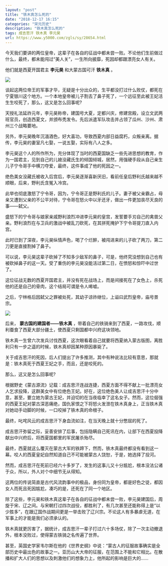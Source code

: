 ```yaml
---
layout: "post"
title: "铁木真怎么死的"
date: "2018-12-17 16:15"
categories: "宋元历史"
description: "铁木真怎么死的"
tags: 成吉思汗 铁木真 李元昊
url: https://www.y5000.com/zgls/sy/28654.html
---
```






今天我们要讲的两位皇帝，这辈子在各自的征战中都未尝一败。不论他们生前做过什么，最终，都未能闯过“美人关”，一生所向披靡，死因却都跟漂亮女人有关。

他们就是西夏开国君主 **李元昊** 和大蒙古国可汗 **铁木真** 。

![](https://img.y5000.com/uploads/allimg/180223/13-1P223104521610.jpg)

谈起这两位帝王的军事才华，无疑是十分出众的，生平都没打过什么败仗，都死在宁夏银川这个地方。一个本地皇帝被儿子割去了鼻子死了，一个远征至此被王妃活生生咬死了，那么，这又是怎么回事呢?

天授礼法延祚元年，李元昊称帝，建国号大夏，定都兴庆，修建宫殿，设立文武两班官员，创造西夏文，并颁布秃发令。先后派遣军队攻击并占领了瓜州、沙州、肃州三个战略要地。

另外，李元昊晚年沉湎酒色，好大喜功，导致西夏内部日益腐朽，众叛亲离。据传，李元昊的妻室凡七娶，一说五娶，实际有八人之多。

李元昊这个人的所作所为，充分体现了当时的西夏国缺乏一些先进思想的教育，作为一国君主，见到自己的儿媳没藏氏生的倾国倾城，居然，用强硬手段从自己亲生儿子宁令哥手中横刀夺爱，最终，这件事成了他的死因之一。

绝色美女没藏氏被收入后宫后，李元昊逐渐喜新厌旧，看前任皇后野利氏越来越不顺眼，后来，野利氏含冤入冷宫。

此举也彻底激怒了宁令哥，因为，宁令哥正是野利氏的儿子。妻子被父亲霸占，母亲又遭到父亲的不公平对待，宁令哥在怒火中以牙还牙，做出一件更加丧尽天良的事——弑父。

盛怒下的宁令哥与娘家亲戚野利浪烈冲进李元昊的皇宫，发誓要手刃自己的禽兽父亲。野利浪烈在与卫兵的激战中被乱刀砍死，在其拼死掩护下宁令哥提刀直入内宫。

此时已到了深夜，李元昊纵情声色，喝了个烂醉，被闯进来的儿子砍了两刀，第二刀更是直接割掉了鼻子。

可以说，李元昊这辈子砍掉了不知多少敌军的鼻子，可是，他终究没想到自己也有被砍掉鼻子的这一天。受了重伤的李元昊没能活过第二日，在愤怒和惊吓中过世了。

这位征战无数的西夏开国君主，并没有死在战场上，而是间接死在了女色上，杀死他的还是自己的骨肉，这个结局可谓是令人唏嘘。

之后，宁林格后因弑父之罪被处死，其幼子谅祚继位，上谥曰武烈皇帝，庙号景宗。

![](https://img.y5000.com/uploads/allimg/180223/13-1P223104555516.jpg)

后来， **蒙古国的建国者——铁木真** ，带着自己的铁骑来到了西夏，一路攻伐，顺利蚕食了西夏大部分疆土，使西夏只剩国都中兴府这块领地。

铁木真一生曾六次发兵讨伐西夏，这次眼看着自己就要将西夏纳入蒙古版图，离胜利只有一步之遥的时候，铁木真却因某种原因暴毙了。

关于成吉思汗的死因，后人们提出了许多推测，其中有种说法比较有意思，那就是：铁木真死于西夏王妃之手，而且，还是咬死的。

那么，这又是怎么回事呢?

根据野史《蒙古源流》记载：成吉思汗连战连捷，西夏方面不得不献上一批漂亮女人乞求投降，这群美女中有位绝色王妃。好在，这位绝色美人让成吉思汗十分中意，甚至，要立她为蒙古王妃，并迫切的在当夜临幸了这名女子。然而，这位倔强的西夏王妃对蒙古深恶痛绝，国仇家恨之下将怒火发泄在铁木真身上，正当铁木真对她动手动脚的时候，一口咬掉了铁木真的命根子。

最终，叱咤风云的成吉思汗下身血流如注，在当天晚上就十分憋屈的死了。

成吉思汗弥留之际，妥善安排了后事，包括隐瞒自己死讯在内，让部下在西夏投降献出中兴府后，将西夏国都里的军民屠杀殆尽。

最终，西夏就这么覆灭在蒙古大军的铁蹄下，然而，铁木真最终都没有看到这一幕。咬人的西夏皇妃自然知道自己不可能被蒙古人饶恕，于是，她选择了投河。

然而，成吉思汗在死前已经六十多岁了，发生的这事儿又十分尴尬，根本没法公诸于众，所以，外人对个中细节无从得知。

这两位的传说简直是古代风流韵事中的极品，身份同为皇帝，都是好色之徒，都因女人而死且死因尴尬，凑巧的是，还死在了同一个地区。

除了这些，李元昊和铁木真这辈子在各自的征战中都未尝一败，李元昊建国后，周旋于宋、辽之间。与宋朝打过四次战役，都胜利了，有几次甚至还能称得上是“以少胜多”，在跟辽国作战期间更是一举击败了辽兴宗。不论这人有多暴虐无道，在军事上的才能是我们必须承认的。

铁木真就更厉害了，据统计，成吉思汗一辈子打过六十多场仗，除了一次主动撤退外，根本没败过，使得蒙古铁骑之名传遍了世界。

甚至，英国史学家韦尔斯在他的《世界史纲》中说：“蒙古人的征服故事确实是全部历史中最出色的故事之一。亚历山大大帝的征服，在范围上不能和它相比。在散播和扩大人们的思想以及刺激他们的想象力上，他所起的影响是巨大的……
